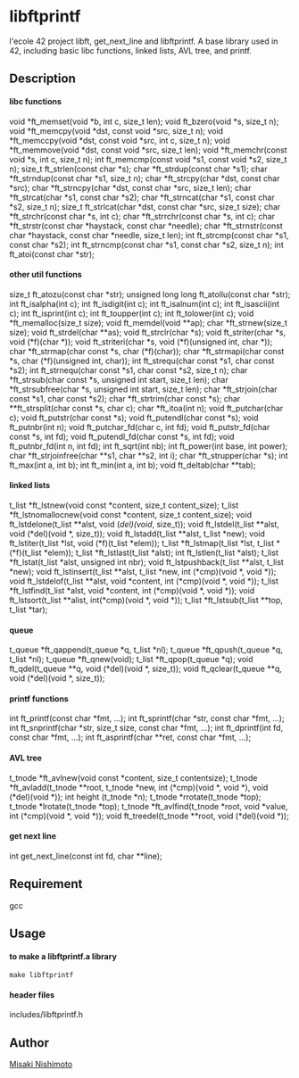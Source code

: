 libftprintf
====

l'ecole 42 project libft, get_next_line and libftprintf.
A base library used in 42, 
including basic libc functions, linked lists, AVL tree, and printf.

## Description
#### libc functions
void				*ft_memset(void *b, int c, size_t len);
void				ft_bzero(void *s, size_t n);
void				*ft_memcpy(void *dst, const void *src, size_t n);
void				*ft_memccpy(void *dst, const void *src, int c, size_t n);
void				*ft_memmove(void *dst, const void *src, size_t len);
void				*ft_memchr(const void *s, int c, size_t n);
int					ft_memcmp(const void *s1, const void *s2, size_t n);
size_t			ft_strlen(const char *s);
char				*ft_strdup(const char *s1);
char				*ft_strndup(const char *s1, size_t n);
char				*ft_strcpy(char *dst, const char *src);
char				*ft_strncpy(char *dst, const char *src, size_t len);
char				*ft_strcat(char *s1, const char *s2);
char				*ft_strncat(char *s1, const char *s2, size_t n);
size_t			 ft_strlcat(char *dst, const char *src, size_t size);
char				*ft_strchr(const char *s, int c);
char				*ft_strrchr(const char *s, int c);
char				*ft_strstr(const char *haystack, const char *needle);
char				*ft_strnstr(const char *haystack, const char *needle, size_t len);
int					ft_strcmp(const char *s1, const char *s2);
int					ft_strncmp(const char *s1, const char *s2, size_t n);
int					ft_atoi(const char *str);

#### other util functions
size_t				ft_atozu(const char *str);
unsigned long long	ft_atollu(const char *str);
int					ft_isalpha(int c);
int					ft_isdigit(int c);
int					ft_isalnum(int c);
int					ft_isascii(int c);
int					ft_isprint(int c);
int					ft_toupper(int c);
int					ft_tolower(int c);
void				*ft_memalloc(size_t size);
void				ft_memdel(void **ap);
char				*ft_strnew(size_t size);
void				ft_strdel(char **as);
void				ft_strclr(char *s);
void				ft_striter(char *s, void (*f)(char *));
void				ft_striteri(char *s, void (*f)(unsigned int, char *));
char				*ft_strmap(char const *s, char (*f)(char));
char				*ft_strmapi(char const *s, char (*f)(unsigned int, char));
int					ft_strequ(char const *s1, char const *s2);
int					ft_strnequ(char const *s1, char const *s2, size_t n);
char				*ft_strsub(char const *s, unsigned int start, size_t len);
char				*ft_strsubfree(char *s, unsigned int start, size_t len);
char				*ft_strjoin(char const *s1, char const *s2);
char				*ft_strtrim(char const *s);
char				**ft_strsplit(char const *s, char c);
char				*ft_itoa(int n);
void				ft_putchar(char c);
void				ft_putstr(char const *s);
void				ft_putendl(char const *s);
void				ft_putnbr(int n);
void				ft_putchar_fd(char c, int fd);
void				ft_putstr_fd(char const *s, int fd);
void				ft_putendl_fd(char const *s, int fd);
void				ft_putnbr_fd(int n, int fd);
int					ft_sqrt(int nb);
int					ft_power(int base, int power);
char				*ft_strjoinfree(char **s1, char **s2, int i);
char				*ft_strupper(char *s);
int					ft_max(int a, int b);
int					ft_min(int a, int b);
void				ft_deltab(char **tab);

#### linked lists
t_list				*ft_lstnew(void const *content, size_t content_size);
t_list				*ft_lstnomallocnew(void const *content, size_t content_size);
void				ft_lstdelone(t_list **alst, void (*del)(void*, size_t));
void				ft_lstdel(t_list **alst, void (*del)(void *, size_t));
void				ft_lstadd(t_list **alst, t_list *new);
void				ft_lstiter(t_list *lst, void (*f)(t_list *elem));
t_list				*ft_lstmap(t_list *lst, t_list *(*f)(t_list *elem));
t_list				*ft_lstlast(t_list *alst);
int					ft_lstlen(t_list *alst);
t_list				*ft_lstat(t_list *alst, unsigned int nbr);
void				ft_lstpushback(t_list **alst, t_list *new);
void				ft_lstinsert(t_list **alst, t_list *new, int (*cmp)(void *, void *));
void				ft_lstdelof(t_list **alst, void *content, int (*cmp)(void *, void *));
t_list				*ft_lstfind(t_list *alst, void *content, int (*cmp)(void *, void *));
void				ft_lstsort(t_list **alist, int(*cmp)(void *, void *));
t_list				*ft_lstsub(t_list **top, t_list *tar);

#### queue
t_queue				*ft_qappend(t_queue *q, t_list *nl);
t_queue				*ft_qpush(t_queue *q, t_list *nl);
t_queue				*ft_qnew(void);
t_list				*ft_qpop(t_queue *q);
void				ft_qdel(t_queue **q, void (*del)(void *, size_t));
void				ft_qclear(t_queue **q, void (*del)(void *, size_t));

#### printf functions
int					ft_printf(const char *fmt, ...);
int					ft_sprintf(char *str, const char *fmt, ...);
int					ft_snprintf(char *str, size_t size, const char *fmt, ...);
int					ft_dprintf(int fd, const char *fmt, ...);
int					ft_asprintf(char **ret, const char *fmt, ...);

#### AVL tree
t_tnode			*ft_avlnew(void const *content, size_t contentsize);
t_tnode			*ft_avladd(t_tnode **root, t_tnode *new, int (*cmp)(void *, void *), void (*del)(void *));
int				height (t_tnode *n);
t_tnode			*rrotate(t_tnode *top);
t_tnode			*lrotate(t_tnode *top);
t_tnode			*ft_avlfind(t_tnode *root, void *value, int (*cmp)(void *, void *));
void			ft_treedel(t_tnode **root, void (*del)(void *));

#### get next line 
int					get_next_line(const int fd, char **line);

## Requirement
gcc

## Usage

#### to make a libftprintf.a library
```
make libftprintf
```
#### header files
includes/libftprintf.h

## Author

[Misaki Nishimoto](https://github.com/mini0621)
